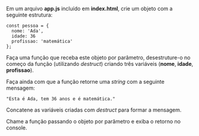 Em um arquivo **app.js** incluído em **index.html**, crie um objeto com a seguinte estrutura:

    const pessoa = {
      nome: 'Ada',
      idade: 36
      profissao: 'matemática'
    };

Faça uma função que receba este objeto por parâmetro, desestruture-o no começo da função (utilizando _destruct_) criando três variáveis (**nome**, **idade**, **profissao**).

Faça ainda com que a função retorne uma _string_ com a seguinte mensagem:

    "Esta é Ada, tem 36 anos e é matemática."

Concatene as variáveis criadas com _destruct_ para formar a mensagem.

Chame a função passando o objeto por parâmetro e exiba o retorno no console.
